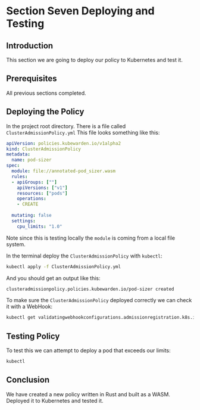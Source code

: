 # Section Seven Deploying and Testing

## Introduction

This section we are going to deploy our policy to Kubernetes and test it.

## Prerequisites

All previous sections completed.

## Deploying the Policy

In the project root directory. There is a file called `ClusterAdmissionPolicy.yml` This file looks something like this:

```yml
apiVersion: policies.kubewarden.io/v1alpha2
kind: ClusterAdmissionPolicy
metadata:
  name: pod-sizer
spec:
  module: file://annotated-pod_sizer.wasm
  rules:
  - apiGroups: [""]
    apiVersions: ["v1"]
    resources: ["pods"]
    operations:
    - CREATE
  
  mutating: false
  settings:
    cpu_limits: "1.0"
```

Note since this is testing locally the `module` is coming from a local file system.

In the terminal deploy the `ClusterAdmissionPolicy` with `kubectl`:

```bash
kubectl apply -f ClusterAdmissionPolicy.yml
```

And you should get an output like this:

```bash
clusteradmissionpolicy.policies.kubewarden.io/pod-sizer created
```

To make sure the `ClusterAdmissionPolicy` deployed correctly we can check it with a WebHook:

```bash
kubectl get validatingwebhookconfigurations.admissionregistration.k8s.io -l kubewarden
```

## Testing Policy

To test this we can attempt to deploy a pod that exceeds our limits:

```bash
kubectl 
```

## Conclusion

We have created a new policy written in Rust and built as a WASM. Deployed it to Kubernetes and tested it.
